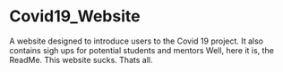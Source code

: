 # Covid19_Website
A website designed to introduce users to the Covid 19 project. It also contains sigh ups for potential students and mentors
Well, here it is, the ReadMe. This website sucks. Thats all. 
